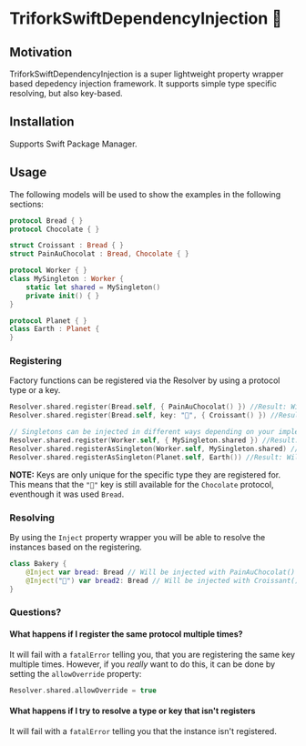 # TriforkSwiftDependencyInjection 💉

## Motivation

TriforkSwiftDependencyInjection is a super lightweight property wrapper based depedency injection framework. It supports simple type specific resolving, but also key-based. 

## Installation

Supports Swift Package Manager.

## Usage

The following models will be used to show the examples in the following sections:

```swift
protocol Bread { }
protocol Chocolate { }

struct Croissant : Bread { }
struct PainAuChocolat : Bread, Chocolate { }

protocol Worker { }
class MySingleton : Worker {
    static let shared = MySingleton()
    private init() { }
}

protocol Planet { }
class Earth : Planet {
}
```

### Registering

Factory functions can be registered via the Resolver by using a protocol type or a key.


```swift
Resolver.shared.register(Bread.self, { PainAuChocolat() }) //Result: Will inject new `PainAuChocolat` instances for `Bread` properties.
Resolver.shared.register(Bread.self, key: "🥐", { Croissant() }) //Result: Will inject new `Croissant` instances for `Bread` properties tagged with `"🥐"` key.

// Singletons can be injected in different ways depending on your implementation:
Resolver.shared.register(Worker.self, { MySingleton.shared }) //Result: Will inject the singleton instance of `MySingleton` for `Worker` properties, by invoking the function
Resolver.shared.registerAsSingleton(Worker.self, MySingleton.shared) //Result: Will inject the singleton instance of `MySingleton` for `Worker` properties 
Resolver.shared.registerAsSingleton(Planet.self, Earth()) //Result: Will inject the provided instance of `Earth` as singleton for `Planet` properties
```

**NOTE:** Keys are only unique for the specific type they are registered for. This means that the `"🥐"` key is still available for the `Chocolate` protocol, eventhough it was used `Bread`.

### Resolving

By using the `Inject` property wrapper you will be able to resolve the instances based on the registering.

```swift
class Bakery {
    @Inject var bread: Bread // Will be injected with PainAuChocolat()
    @Inject("🥐") var bread2: Bread // Will be injected with Croissant()
}
```

### Questions?

#### What happens if I register the same protocol multiple times?

It will fail with a `fatalError` telling you, that you are registering the same key multiple times. However, if you *really* want to do this, it can be done by setting the `allowOverride` property:

```swift
Resolver.shared.allowOverride = true
```

#### What happens if I try to resolve a type or key that isn't registers

It will fail with a `fatalError` telling you that the instance isn't registered.
